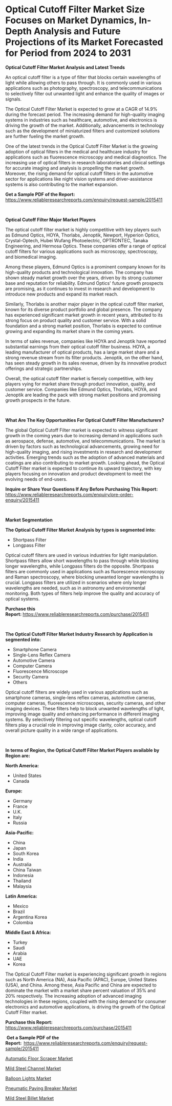<p><h1>Optical Cutoff Filter Market Size Focuses on Market Dynamics, In-Depth Analysis and Future Projections of its Market Forecasted for Period from 2024 to 2031</h1></p><p><strong>Optical Cutoff Filter Market Analysis and Latest Trends</strong></p>
<p><p>An optical cutoff filter is a type of filter that blocks certain wavelengths of light while allowing others to pass through. It is commonly used in various applications such as photography, spectroscopy, and telecommunications to selectively filter out unwanted light and enhance the quality of images or signals.</p><p>The Optical Cutoff Filter Market is expected to grow at a CAGR of 14.9% during the forecast period. The increasing demand for high-quality imaging systems in industries such as healthcare, automotive, and electronics is driving the growth of the market. Additionally, advancements in technology such as the development of miniaturized filters and customized solutions are further fueling the market growth.</p><p>One of the latest trends in the Optical Cutoff Filter Market is the growing adoption of optical filters in the medical and healthcare industry for applications such as fluorescence microscopy and medical diagnostics. The increasing use of optical filters in research laboratories and clinical settings for accurate imaging and analysis is propelling the market growth. Moreover, the rising demand for optical cutoff filters in the automotive sector for applications like night vision systems and driver-assistance systems is also contributing to the market expansion.</p></p>
<p><strong>Get a Sample PDF of the Report:&nbsp;</strong> <a href="https://www.reliableresearchreports.com/enquiry/request-sample/2015411">https://www.reliableresearchreports.com/enquiry/request-sample/2015411</a></p>
<p>&nbsp;</p>
<p><strong>Optical Cutoff Filter Major Market Players</strong></p>
<p><p>The optical cutoff filter market is highly competitive with key players such as Edmund Optics, HOYA, Thorlabs, Jenoptik, Newport, Hyperion Optics, Crystal-Optech, Hubei Wufang Photoelectric, OPTRONTEC, Tanaka Engineering, and Hermosa Optics. These companies offer a range of optical cutoff filters for various applications such as microscopy, spectroscopy, and biomedical imaging.</p><p>Among these players, Edmund Optics is a prominent company known for its high-quality products and technological innovation. The company has shown steady market growth over the years, driven by its strong customer base and reputation for reliability. Edmund Optics' future growth prospects are promising, as it continues to invest in research and development to introduce new products and expand its market reach.</p><p>Similarly, Thorlabs is another major player in the optical cutoff filter market, known for its diverse product portfolio and global presence. The company has experienced significant market growth in recent years, attributed to its strong focus on product quality and customer service. With a solid foundation and a strong market position, Thorlabs is expected to continue growing and expanding its market share in the coming years.</p><p>In terms of sales revenue, companies like HOYA and Jenoptik have reported substantial earnings from their optical cutoff filter business. HOYA, a leading manufacturer of optical products, has a large market share and a strong revenue stream from its filter products. Jenoptik, on the other hand, has seen steady growth in its sales revenue, driven by its innovative product offerings and strategic partnerships.</p><p>Overall, the optical cutoff filter market is fiercely competitive, with key players vying for market share through product innovation, quality, and customer service. Companies like Edmund Optics, Thorlabs, HOYA, and Jenoptik are leading the pack with strong market positions and promising growth prospects in the future.</p></p>
<p>&nbsp;</p>
<p><strong>What Are The Key Opportunities For Optical Cutoff Filter Manufacturers?</strong></p>
<p><p>The global Optical Cutoff Filter market is expected to witness significant growth in the coming years due to increasing demand in applications such as aerospace, defense, automotive, and telecommunications. The market is driven by factors such as technological advancements, growing need for high-quality imaging, and rising investments in research and development activities. Emerging trends such as the adoption of advanced materials and coatings are also contributing to market growth. Looking ahead, the Optical Cutoff Filter market is expected to continue its upward trajectory, with key players focusing on innovation and product development to meet the evolving needs of end-users.</p></p>
<p><strong>Inquire or Share Your Questions If Any Before Purchasing This Report:</strong> <a href="https://www.reliableresearchreports.com/enquiry/pre-order-enquiry/2015411">https://www.reliableresearchreports.com/enquiry/pre-order-enquiry/2015411</a></p>
<p>&nbsp;</p>
<p><strong>Market Segmentation</strong></p>
<p><strong>The Optical Cutoff Filter Market Analysis by types is segmented into:</strong></p>
<p><ul><li>Shortpass Filter</li><li>Longpass Filter</li></ul></p>
<p><p>Optical cutoff filters are used in various industries for light manipulation. Shortpass filters allow short wavelengths to pass through while blocking longer wavelengths, while Longpass filters do the opposite. Shortpass filters are commonly used in applications such as fluorescence microscopy and Raman spectroscopy, where blocking unwanted longer wavelengths is crucial. Longpass filters are utilized in scenarios where only longer wavelengths are needed, such as in astronomy and environmental monitoring. Both types of filters help improve the quality and accuracy of optical systems.</p></p>
<p><strong>Purchase this Report:&nbsp;</strong><a href="https://www.reliableresearchreports.com/purchase/2015411">https://www.reliableresearchreports.com/purchase/2015411</a></p>
<p>&nbsp;</p>
<p><strong>The Optical Cutoff Filter Market Industry Research by Application is segmented into:</strong></p>
<p><ul><li>Smartphone Camera</li><li>Single-Lens Reflex Camera</li><li>Automotive Camera</li><li>Computer Camera</li><li>Fluorescence Microscope</li><li>Security Camera</li><li>Others</li></ul></p>
<p><p>Optical cutoff filters are widely used in various applications such as smartphone cameras, single-lens reflex cameras, automotive cameras, computer cameras, fluorescence microscopes, security cameras, and other imaging devices. These filters help to block unwanted wavelengths of light, improving image quality and enhancing performance in different imaging systems. By selectively filtering out specific wavelengths, optical cutoff filters play a crucial role in improving image clarity, color accuracy, and overall picture quality in a wide range of applications.</p></p>
<p>&nbsp;</p>
<p><strong>In terms of Region, the Optical Cutoff Filter Market Players available by Region are:</strong></p>
<p>
    <p> <strong> North America: </strong>
        <ul>
            <li>United States</li>
            <li>Canada</li>
        </ul>
        </p> 
    <p> <strong> Europe: </strong>
        <ul>
            <li>Germany</li>
            <li>France</li>
            <li>U.K.</li>
            <li>Italy</li>
            <li>Russia</li>
        </ul>
        </p> 
    <p> <strong> Asia-Pacific: </strong>
        <ul>
            <li>China</li>
            <li>Japan</li>
            <li>South Korea</li>
            <li>India</li>
            <li>Australia</li>
            <li>China Taiwan</li>
            <li>Indonesia</li>
            <li>Thailand</li>
            <li>Malaysia</li>
        </ul>
        </p> 
    <p> <strong> Latin America: </strong>
        <ul>
            <li>Mexico</li>
            <li>Brazil</li>
            <li>Argentina Korea</li>
            <li>Colombia</li>
        </ul>
        </p> 
    <p> <strong> Middle East & Africa: </strong>
        <ul>
            <li>Turkey</li>
            <li>Saudi</li>
            <li>Arabia</li>
            <li>UAE</li>
            <li>Korea</li>
        </ul>
    </p>
    </p>
<p><p>The Optical Cutoff Filter market is experiencing significant growth in regions such as North America (NA), Asia Pacific (APAC), Europe, United States (USA), and China. Among these, Asia Pacific and China are expected to dominate the market with a market share percent valuation of 35% and 20% respectively. The increasing adoption of advanced imaging technologies in these regions, coupled with the rising demand for consumer electronics and automotive applications, is driving the growth of the Optical Cutoff Filter market.</p></p>
<p><strong>Purchase this Report: </strong><a href="https://www.reliableresearchreports.com/purchase/2015411">https://www.reliableresearchreports.com/purchase/2015411</a></p>
<p>&nbsp;<strong>Get a Sample PDF of the Report:&nbsp;&nbsp;</strong><a href="https://www.reliableresearchreports.com/enquiry/request-sample/2015411">https://www.reliableresearchreports.com/enquiry/request-sample/2015411</a></p>
<p><strong></strong></p>
<p><p><a href="https://simplistic-meeting-7ee.notion.site/Automatic-Floor-Scraper-Market-Research-Report-Reveals-The-Latest-Trends-And-Opportunities-of-this-M-4eee6890c1a1441caf8b7a91ba6a3a81">Automatic Floor Scraper Market</a></p><p><a href="https://view.publitas.com/reportprime-1/insights-into-mild-steel-channel-market-size-analysing-market-share-trends-and-growth-from-2024-to-2031/">Mild Steel Channel Market</a></p><p><a href="https://eight-handstand-8fb.notion.site/Balloon-Lights-Market-Research-Report-Unlocks-Analysis-on-the-Market-Financial-Status-Market-Size--9bc0da748682458fbbaa1d7dd790f9f5">Balloon Lights Market</a></p><p><a href="https://skillful-vermicelli-b89.notion.site/Pneumatic-Paving-Breaker-Market-Centers-on-Aspects-such-as-Market-Growth-Market-Share-Market-Oppor-f2a5681ab6434237a0dc08d7be8f736e">Pneumatic Paving Breaker Market</a></p><p><a href="https://view.publitas.com/reportprime-1/mild-steel-billet-market-share-market-new-trends-analysis-report-by-type-by-application-by-end-use-by-region-and-segment-forecasts-2024-2031/">Mild Steel Billet Market</a></p></p>